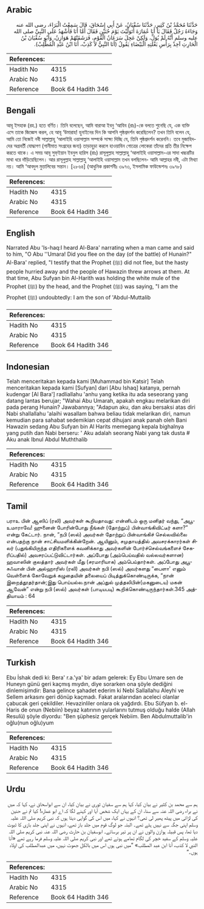 ## Arabic


<div dir="rtl" lang="ar" style={{fontSize:'larger',backgroundColor:'#f8f9fa',padding:20}}>
حَدَّثَنَا مُحَمَّدُ بْنُ كَثِيرٍ، حَدَّثَنَا سُفْيَانُ، عَنْ أَبِي إِسْحَاقَ، قَالَ سَمِعْتُ الْبَرَاءَ، رضى الله عنه وَجَاءَهُ رَجُلٌ فَقَالَ يَا أَبَا عُمَارَةَ أَتَوَلَّيْتَ يَوْمَ حُنَيْنٍ فَقَالَ أَمَّا أَنَا فَأَشْهَدُ عَلَى النَّبِيِّ صلى الله عليه وسلم أَنَّهُ لَمْ يُوَلِّ، وَلَكِنْ عَجِلَ سَرَعَانُ الْقَوْمِ، فَرَشَقَتْهُمْ هَوَازِنُ، وَأَبُو سُفْيَانَ بْنُ الْحَارِثِ آخِذٌ بِرَأْسِ بَغْلَتِهِ الْبَيْضَاءِ يَقُولُ ‏(‏أَنَا النَّبِيُّ لاَ كَذِبْ، أَنَا ابْنُ عَبْدِ الْمُطَّلِبْ‏)‏‏.‏
</div>
<div style={{backgroundColor:'#f8f9fa',padding:20, marginBottom: 10}}><table> <thead> <tr> <th>References:</th> <th></th> </tr> </thead> <tbody><tr><td>Hadith No</td><td>4315</td></tr><tr><td>Arabic No</td><td>4315</td></tr><tr><td>Reference</td><td>Book 64 Hadith 346</td></tr></tbody></table></div>

## Bengali


<div dir="ltr" lang="bn" style={{fontSize:'larger',backgroundColor:'#f8f9fa',padding:20}}>
আবূ ইসহাক (রহ.) হতে বর্ণিত। তিনি বলেছেন, আমি বারাআ ইবনু ‘আযিব (রাঃ)-কে বলতে শুনেছি যে, এক ব্যক্তি এসে তাকে জিজ্ঞেস করল, হে আবূ ‘উমারাহ! হুনাইনের দিন কি আপনি পৃষ্ঠপ্রদর্শন করেছিলেন? তখন তিনি বলেন যে, আমি তো নিজেই নবী সাল্লাল্লাহু ‘আলাইহি ওয়াসাল্লাম সম্পর্কে সাক্ষ্য দিচ্ছি যে, তিনি পৃষ্ঠপ্রদর্শন করেননি। তবে মুজাহিদদের অগ্রবর্তী যোদ্ধাগণ (গানীমাত সংগ্রহের জন্য) তাড়াহুড়া করলে হাওয়াযিন গোত্রের লোকেরা তাঁদের প্রতি তীর নিক্ষেপ করতে থাকে। এ সময় আবূ সুফ্ইয়ান ইবনুল হারিস (রাঃ) রাসূলুল্লাহ সাল্লাল্লাহু ‘আলাইহি ওয়াসাল্লাম-এর সাদা খচ্চরটির মাথা ধরে দাঁড়িয়েছিলেন। আর রাসূলুল্লাহ সাল্লাল্লাহু ‘আলাইহি ওয়াসাল্লাম তখন বলছিলেন- আমি আল্লাহর নবী, এটা মিথ্যা নয়। আমি ‘আবদুল মুত্তালিবের সন্তান। [২৮৬৪] (আধুনিক প্রকাশনীঃ ৩৯৭৩, ইসলামিক ফাউন্ডেশনঃ ৩৯৭৮)
</div>
<div style={{backgroundColor:'#f8f9fa',padding:20, marginBottom: 10}}><table> <thead> <tr> <th>References:</th> <th></th> </tr> </thead> <tbody><tr><td>Hadith No</td><td>4315</td></tr><tr><td>Arabic No</td><td>4315</td></tr><tr><td>Reference</td><td>Book 64 Hadith 346</td></tr></tbody></table></div>

## English


<div dir="ltr" lang="en" style={{fontSize:'larger',backgroundColor:'#f8f9fa',padding:20}}>
Narrated Abu 'Is-haq:I heard Al-Bara' narrating when a man came and said to him, "O Abu ''Umara! Did you flee on the day (of the battle) of Hunain?" Al-Bara' replied, "I testify that the Prophet (ﷺ) did not flee, but the hasty people hurried away and the people of Hawazin threw arrows at them. At that time, Abu Sufyan bin Al-Harith was holding the white mule of the Prophet (ﷺ) by the head, and the Prophet (ﷺ) was saying, "I am the Prophet (ﷺ) undoubtedly: I am the son of 'Abdul-Muttalib
</div>
<div style={{backgroundColor:'#f8f9fa',padding:20, marginBottom: 10}}><table> <thead> <tr> <th>References:</th> <th></th> </tr> </thead> <tbody><tr><td>Hadith No</td><td>4315</td></tr><tr><td>Arabic No</td><td>4315</td></tr><tr><td>Reference</td><td>Book 64 Hadith 346</td></tr></tbody></table></div>

## Indonesian


<div dir="ltr" lang="id" style={{fontSize:'larger',backgroundColor:'#f8f9fa',padding:20}}>
Telah menceritakan kepada kami [Muhammad bin Katsir] Telah menceritakan kepada kami [Sufyan] dari [Abu Ishaq] katanya, pernah kudengar [Al Bara'] radliallahu 'anhu yang ketika itu ada seseorang yang datang lantas berujar; "Wahai Abu Umarah, apakah engkau melarikan diri pada perang Hunain? Jawabannya; "Adapun aku, dan aku bersaksi atas diri Nabi shallallahu 'alaihi wasallam bahwa beliau tidak melarikan diri, namun kemudian para sahabat sedemikian cepat dihujani anak panah oleh Bani Hawazin sedang Abu Sufyan bin Al Harits memegang kepala bighalnya yang putih dan Nabi berseru: ' Aku adalah seorang Nabi yang tak dusta # Aku anak Ibnul Abdul Muththalib
</div>
<div style={{backgroundColor:'#f8f9fa',padding:20, marginBottom: 10}}><table> <thead> <tr> <th>References:</th> <th></th> </tr> </thead> <tbody><tr><td>Hadith No</td><td>4315</td></tr><tr><td>Arabic No</td><td>4315</td></tr><tr><td>Reference</td><td>Book 64 Hadith 346</td></tr></tbody></table></div>

## Tamil


<div dir="ltr" lang="ta" style={{fontSize:'larger',backgroundColor:'#f8f9fa',padding:20}}>
பராஉ பின் ஆஸிப் (ரலி) அவர்கள் கூறியதாவது: என்னிடம் ஒரு மனிதர் வந்து, “அபூஉமாராவே! ஹுனைன் போரின்போது நீங்கள் (தோற்றுப்) பின்வாங்கிவிட்டீர் களா?” என்று கேட்டார். நான், “நபி (ஸல்) அவர்கள் தோற்றுப் பின்வாங்கிச் செல்லவில்லை என்பதற்கு நான் சாட்சியமளிக்கின்றேன். ஆயினும், சமுதாயத்தில் அவசரக்காரர்கள் சிலர் (பதுங்கியிருந்த எதிரிகளைக் கவனிக்காது அவர்களின் போர்ச்செல்வங்களைச் சேகரிப்பதில்) அவசரப்பட்டுவிட்டார்கள். அப்போது (அம்பெய்வதில் வல்லவர்களான) ஹவாஸின் குலத்தார் அவர்கள் மீது (சரமாரியாக) அம்பெய்தார்கள். அப்போது அபூசுஃயான் பின் அல்ஹாரிஸ் (ரலி) அவர்கள் நபி (ஸல்) அவர்களது “பைளா' எனும் வெள்ளைக் கோவேறுக் கழுதையின் தலையைப் பிடித்துக்கொண்டிருக்க, “நான் இறைத்தூதர்தான்;இது பொய்யல்ல.நான் அப்துல் முத்தலிபின்(மகனுடைய) மகன் ஆவேன்” என்று நபி (ஸல்) அவர்கள் (பாடியபடி) கூறிக்கொண்டிருந்தார்கள்.345 அத்தியாயம் : 64
</div>
<div style={{backgroundColor:'#f8f9fa',padding:20, marginBottom: 10}}><table> <thead> <tr> <th>References:</th> <th></th> </tr> </thead> <tbody><tr><td>Hadith No</td><td>4315</td></tr><tr><td>Arabic No</td><td>4315</td></tr><tr><td>Reference</td><td>Book 64 Hadith 346</td></tr></tbody></table></div>

## Turkish


<div dir="ltr" lang="tr" style={{fontSize:'larger',backgroundColor:'#f8f9fa',padding:20}}>
Ebu İshak dedi ki: Bera' r.a.'ya' bir adam gelerek: Ey Ebu Umare sen de Huneyn günü geri kaçmış mıydın, diye sorarken ona şöyle dediğini dinlemişimdir: Bana gelince şahadet ederim ki Nebi Sallallahu Aleyhi ve Sellem arkasını geri dönüp kaçmadı. Fakat aralarından aceleci olanlar çabucak geri çekildiler. Hevazinliler onlara ok yağdırdı. Ebu Süfyan b. el-Haris de onun (Nebiin) beyaz katırının yularlarını tutmuş olduğu halde (Allah Resulü) şöyle diyordu: "Ben şüphesiz gerçek Nebiim. Ben Abdulmuttalib'in oğlu(nun oğlu)yum
</div>
<div style={{backgroundColor:'#f8f9fa',padding:20, marginBottom: 10}}><table> <thead> <tr> <th>References:</th> <th></th> </tr> </thead> <tbody><tr><td>Hadith No</td><td>4315</td></tr><tr><td>Arabic No</td><td>4315</td></tr><tr><td>Reference</td><td>Book 64 Hadith 346</td></tr></tbody></table></div>

## Urdu


<div dir="rtl" lang="ur" style={{fontSize:'larger',backgroundColor:'#f8f9fa',padding:20}}>
ہم سے محمد بن کثیر نے بیان کیا، کہا ہم سے سفیان ثوری نے بیان کیا، ان سے ابواسحاق نے، کہا کہ میں نے براء رضی اللہ عنہ سے سنا، ان کے یہاں ایک شخص آیا اور کہنے لگا کہ اے ابو عمارہ! کیا تم نے حنین کی لڑائی میں پیٹھ پھیر لی تھی؟ انہوں نے کہا، میں اس کی گواہی دیتا ہوں کہ نبی کریم صلی اللہ علیہ وسلم اپنی جگہ سے نہیں ہٹے تھے۔ البتہ جو لوگ قوم میں جلد باز تھے، انہوں نے اپنی جلد بازی کا ثبوت دیا تھا، پس قبیلہ ہوازن والوں نے ان پر تیر برسائے۔ ابوسفیان بن حارث رضی اللہ عنہ نبی کریم صلی اللہ علیہ وسلم کے سفید خچر کی لگام تھامے ہوئے تھے اور نبی کریم صلی اللہ علیہ وسلم فرما رہے تھے «أنا النبي لا كذب،‏‏‏‏ أنا ابن عبد المطلب‏» ”میں نبی ہوں اس میں بالکل جھوٹ نہیں، میں عبدالمطلب کی اولاد ہوں۔“
</div>
<div style={{backgroundColor:'#f8f9fa',padding:20, marginBottom: 10}}><table> <thead> <tr> <th>References:</th> <th></th> </tr> </thead> <tbody><tr><td>Hadith No</td><td>4315</td></tr><tr><td>Arabic No</td><td>4315</td></tr><tr><td>Reference</td><td>Book 64 Hadith 346</td></tr></tbody></table></div>